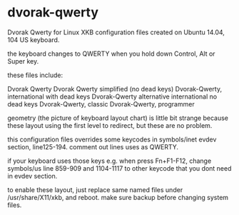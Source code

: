 # dvorak-qwerty
Dvorak Qwerty for Linux XKB configuration files
created on Ubuntu 14.04, 104 US keyboard.


the keyboard changes to QWERTY when you hold down Control, Alt or Super key.

these files include:

Dvorak Qwerty
Dvorak Qwerty simplified (no dead keys)
Dvorak-Qwerty, international with dead keys
Dvorak-Qwerty alternative international no dead keys
Dvorak-Qwerty, classic
Dvorak-Qwerty, programmer




geometry (the picture of keyboard layout chart) is little bit strange because these layout using the first level to redirect, but these are no problem.

this configuration files overrides some keycodes in symbols/inet evdev section, line125-194.
comment out lines uses as QWERTY.

if your keyboard uses those keys e.g. when press Fn+F1-F12, change symbols/us line 859-909 and 1104-1117 to other keycode that you dont need in evdev section.

to enable these layout, just replace same named files under /usr/share/X11/xkb, and reboot.
make sure backup before changing system files.

